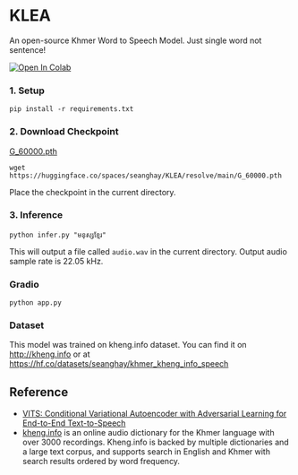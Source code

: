 # KLEA

An open-source Khmer Word to Speech Model. Just single word not sentence!

<a target="_blank" href="https://colab.research.google.com/drive/1Dao9iXxaEVrGTzoUVQL63UbKDK3G55ts?usp=sharing">
  <img src="https://colab.research.google.com/assets/colab-badge.svg" alt="Open In Colab"/>
</a>

### 1. Setup

```shell
pip install -r requirements.txt
```

### 2. Download Checkpoint

[G_60000.pth](https://huggingface.co/spaces/seanghay/KLEA/resolve/main/G_60000.pth)

```shell
wget https://huggingface.co/spaces/seanghay/KLEA/resolve/main/G_60000.pth
```

Place the checkpoint in the current directory.

### 3. Inference

```shell
python infer.py "មនុស្សខ្មែរ"
```

This will output a file called `audio.wav` in the current directory. Output audio sample rate is 22.05 kHz.

### Gradio

```
python app.py
```

### Dataset

This model was trained on kheng.info dataset. You can find it on http://kheng.info or at https://hf.co/datasets/seanghay/khmer_kheng_info_speech

## Reference

- [VITS: Conditional Variational Autoencoder with Adversarial Learning for End-to-End Text-to-Speech](https://github.com/jaywalnut310/vits)
- [kheng.info](https://kheng.info/about/) is an online audio dictionary for the Khmer language with over 3000 recordings. Kheng.info is backed by multiple dictionaries and a large text corpus, and supports search in English and Khmer with search results ordered by word frequency.
